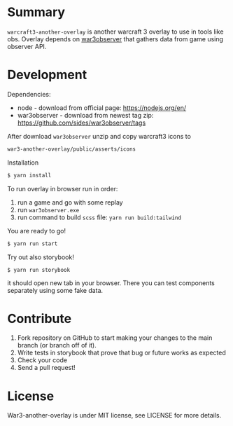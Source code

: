 # Summary

`warcraft3-another-overlay` is another warcraft 3 overlay to use in tools like obs. Overlay depends on [war3observer](https://github.com/sides/war3observer) that gathers data from game using observer API.



# Development

Dependencies:
* node - download from official page: https://nodejs.org/en/
* war3observer - download from newest tag zip: https://github.com/sides/war3observer/tags


After download `war3observer` unzip and copy warcraft3 icons to 

```bash
war3-another-overlay/public/asserts/icons
```


Installation

```bash
$ yarn install
```

To run overlay in browser run in order:
1. run a game and go with some replay
2. run `war3observer.exe`
3. run command to build `scss` file: `yarn run build:tailwind`

You are ready to go!

```bash
$ yarn run start
```

Try out also storybook!

```
$ yarn run storybook
```

it should open new tab in your browser. There you can test components
separately using some fake data.


# Contribute

1. Fork repository on GitHub to start making your changes to the main branch (or branch off of it).
2. Write tests in storybook that prove that bug or future works as expected
3. Check your code
4. Send a pull request!


# License

War3-another-overlay is under MIT license, see LICENSE for more details.
